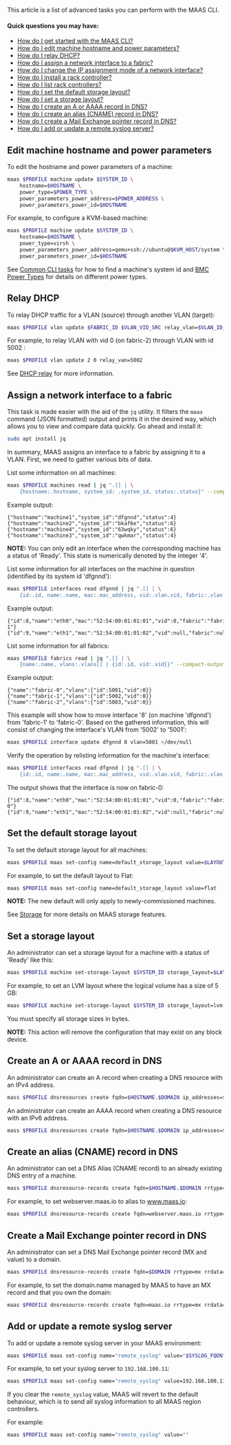 This article is a list of advanced tasks you can perform with the MAAS CLI.

#### Quick questions you may have:

* [How do I get started with the MAAS CLI?](/t/maas-cli/802)
* [How do I edit machine hostname and power parameters?](/t/cli-advanced-tasks/793#heading--edit-node-hostname-and-power-parameters)
* [How do I relay DHCP?](/t/cli-advanced-tasks/793#heading--relay-dhcp)
* [How do I assign a network interface to a fabric?](/t/cli-advanced-tasks/793#heading--assign-a-network-interface-to-a-fabric)
* [How do I change the IP assignment mode of a network interface?](/t/commission-machines/2468##heading--post-commission-configuration)
* [How do I install a rack controller?](/t/rack-controllers/3056#heading--install-a-rack-controller)
* [How do I list rack controllers?](/t/rack-controllers/3056#heading--list-rack-controllers)
* [How do I set the default storage layout?](/t/cli-advanced-tasks/793#heading--set-the-default-storage-layout)
* [How do I set a storage layout?](/t/cli-advanced-tasks/793#heading--set-a-storage-layout)
* [How do I create an A or AAAA record in DNS?](/t/cli-advanced-tasks/793#heading--create-an-a-or-aaaa-record-in-dns)
* [How do I create an alias (CNAME) record in DNS?](/t/cli-advanced-tasks/793#heading--create-an-alias-cname-record-in-dns)
* [How do I create a Mail Exchange pointer record in DNS?](/t/cli-advanced-tasks/793#heading--create-a-mail-exchange-pointer-record-in-dns)
* [How do I add or update a remote syslog server?](/t/cli-advanced-tasks/793#heading--add-or-update-a-remote-syslog-server)

<h2 id="heading--edit-node-hostname-and-power-parameters">Edit machine hostname and power parameters</h2>

To edit the hostname and power parameters of a machine:

``` bash
maas $PROFILE machine update $SYSTEM_ID \
    hostname=$HOSTNAME \
    power_type=$POWER_TYPE \
    power_parameters_power_address=$POWER_ADDRESS \
    power_parameters_power_id=$HOSTNAME
```

For example, to configure a KVM-based machine:

``` bash
maas $PROFILE machine update $SYSTEM_ID \
    hostname=$HOSTNAME \
    power_type=virsh \
    power_parameters_power_address=qemu+ssh://ubuntu@$KVM_HOST/system \
    power_parameters_power_id=$HOSTNAME
```

See [Common CLI tasks](/t/common-cli-tasks/794#heading--determine-a-node-system-id) for how to find a machine's system id and [BMC Power Types](/t/power-management/830) for details on different power types.

<h2 id="heading--relay-dhcp">Relay DHCP</h2>

To relay DHCP traffic for a VLAN (source) through another VLAN (target):

``` bash
maas $PROFILE vlan update $FABRIC_ID $VLAN_VID_SRC relay_vlan=$VLAN_ID_TARGET
```

For example, to relay VLAN with vid 0 (on fabric-2) through VLAN with id 5002 :

``` bash
maas $PROFILE vlan update 2 0 relay_van=5002
```

See [DHCP relay](/t/managing-dhcp/759#heading--dhcp-relay) for more information.

<h2 id="heading--assign-a-network-interface-to-a-fabric">Assign a network interface to a fabric</h2>

This task is made easier with the aid of the `jq` utility. It filters the `maas` command (JSON formatted) output and prints it in the desired way, which allows you to view and compare data quickly. Go ahead and install it:

``` bash
sudo apt install jq
```

In summary, MAAS assigns an interface to a fabric by assigning it to a VLAN. First, we need to gather various bits of data.

List some information on all machines:

``` bash
maas $PROFILE machines read | jq ".[] | \
    {hostname:.hostname, system_id: .system_id, status:.status}" --compact-output
```

Example output:

``` no-highlight
{"hostname":"machine1","system_id":"dfgnnd","status":4}
{"hostname":"machine2","system_id":"bkaf6e","status":6}
{"hostname":"machine4","system_id":"63wqky","status":6}
{"hostname":"machine3","system_id":"qwkmar","status":4}
```

<strong>NOTE:</strong> 
You can only edit an interface when the corresponding machine has a status of 'Ready'. This state is numerically denoted by the integer '4'.


List some information for all interfaces on the machine in question (identified by its system id 'dfgnnd'):

``` bash
maas $PROFILE interfaces read dfgnnd | jq ".[] | \
    {id:.id, name:.name, mac:.mac_address, vid:.vlan.vid, fabric:.vlan.fabric}" --compact-output
```

Example output:

``` no-highlight
{"id":8,"name":"eth0","mac":"52:54:00:01:01:01","vid":0,"fabric":"fabric-1"}
{"id":9,"name":"eth1","mac":"52:54:00:01:01:02","vid":null,"fabric":null}
```

List some information for all fabrics:

``` bash
maas $PROFILE fabrics read | jq ".[] | \
    {name:.name, vlans:.vlans[] | {id:.id, vid:.vid}}" --compact-output
```

Example output:

``` no-highlight
{"name":"fabric-0","vlans":{"id":5001,"vid":0}}
{"name":"fabric-1","vlans":{"id":5002,"vid":0}}
{"name":"fabric-2","vlans":{"id":5003,"vid":0}}
```

This example will show how to move interface '8' (on machine 'dfgnnd') from 'fabric-1' to 'fabric-0'. Based on the gathered information, this will consist of changing the interface's VLAN from '5002' to '5001':

``` bash
maas $PROFILE interface update dfgnnd 8 vlan=5001 >/dev/null
```

Verify the operation by relisting information for the machine's interface:

``` bash
maas $PROFILE interfaces read dfgnnd | jq ".[] | \
    {id:.id, name:.name, mac:.mac_address, vid:.vlan.vid, fabric:.vlan.fabric}" --compact-output
```

The output shows that the interface is now on fabric-0:

``` no-highlight
{"id":8,"name":"eth0","mac":"52:54:00:01:01:01","vid":0,"fabric":"fabric-0"}
{"id":9,"name":"eth1","mac":"52:54:00:01:01:02","vid":null,"fabric":null}
```

<h2 id="heading--set-the-default-storage-layout">Set the default storage layout</h2>

To set the default storage layout for all machines:

``` bash
maas $PROFILE maas set-config name=default_storage_layout value=$LAYOUT_TYPE
```

For example, to set the default layout to Flat:

``` bash
maas $PROFILE maas set-config name=default_storage_layout value=flat
```

<strong>NOTE:</strong> 
The new default will only apply to newly-commissioned machines.


See [Storage](/t/storage/775) for more details on MAAS storage features.

<h2 id="heading--set-a-storage-layout">Set a storage layout</h2>

An administrator can set a storage layout for a machine with a status of 'Ready' like this:

``` bash
maas $PROFILE machine set-storage-layout $SYSTEM_ID storage_layout=$LAYOUT_TYPE [$OPTIONS]
```

For example, to set an LVM layout where the logical volume has a size of 5 GB:

``` bash
maas $PROFILE machine set-storage-layout $SYSTEM_ID storage_layout=lvm lv_size=5368709120
```

You must specify all storage sizes in bytes.

<strong>NOTE:</strong> 
This action will remove the configuration that may exist on any block device.


<h2 id="heading--create-an-a-or-aaaa-record-in-dns">Create an A or AAAA record in DNS</h2>

An administrator can create an A record when creating a DNS resource with an IPv4 address.

``` bash
mass $PROFILE dnsresources create fqdn=$HOSTNAME.$DOMAIN ip_addresses=$IPV4ADDRESS
```

An administrator can create an AAAA record when creating a DNS resource with an IPv6 address.

``` bash
mass $PROFILE dnsresources create fqdn=$HOSTNAME.$DOMAIN ip_addresses=$IPV6ADDRESS
```

<h2 id="heading--create-an-alias-cname-record-in-dns">Create an alias (CNAME) record in DNS</h2>

An administrator can set a DNS Alias (CNAME record) to an already existing DNS entry of a machine.

``` bash
mass $PROFILE dnsresource-records create fqdn=$HOSTNAME.$DOMAIN rrtype=cname rrdata=$ALIAS
```

For example, to set webserver.maas.io to alias to www.maas.io:

``` bash
maas $PROFILE dnsresource-records create fqdn=webserver.maas.io rrtype=cname rrdata=www
```

<h2 id="heading--create-a-mail-exchange-pointer-record-in-dns">Create a Mail Exchange pointer record in DNS</h2>

An administrator can set a DNS Mail Exchange pointer record (MX and value) to a domain.

``` bash
maas $PROFILE dnsresource-records create fqdn=$DOMAIN rrtype=mx rrdata='10 $MAIL_SERVER.$DOMAIN'
```

For example, to set the domain.name managed by MAAS to have an MX record and that you own the domain:

``` bash
maas $PROFILE dnsresource-records create fqdn=maas.io rrtype=mx rrdata='10 smtp.maas.io'
```

<h2 id="heading--add-or-update-a-remote-syslog-server">Add or update a remote syslog server</h2>

To add or update a remote syslog server in your MAAS environment:

``` bash
maas $PROFILE maas set-config name="remote_syslog" value="$SYSLOG_FQDN"
```

For example, to set your syslog server to `192.168.100.11`:

``` bash
maas $PROFILE maas set-config name="remote_syslog" value=192.168.100.11
```

If you clear the `remote_syslog` value, MAAS will revert to the default behaviour, which is to send all syslog information to all MAAS region controllers.

For example:

``` bash
maas $PROFILE maas set-config name="remote_syslog" value=""
```

<!-- LINKS -->